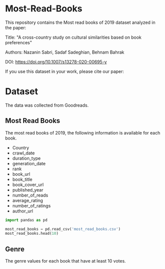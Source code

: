# Most-Read-Books

This repository contains the Most read books of 2019 dataset analyzed in the paper:

Title: "A cross-country study on cultural similarities based on book preferences"

Authors: Nazanin Sabri, Sadaf Sadeghian, Behnam Bahrak

DOI: https://doi.org/10.1007/s13278-020-00695-y

If you use this dataset in your work, please cite our paper:


# Dataset

The data was collected from Goodreads. 

## Most Read Books
The most read books of 2019, the following information is available for each book. 

* Country
* crawl_date
* duration_type
* generation_date
* rank
* book_url
* book_title
* book_cover_url
* published_year
* number_of_reads
* average_rating
* number_of_ratings
* author_url


```python
import pandas as pd

most_read_books = pd.read_csv('most_read_books.csv')
most_read_books.head(10)
```

## Genre

The genre values for each book that have at least 10 votes. 
